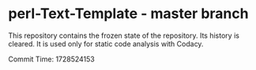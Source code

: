 # perl-Text-Template - master branch

This repository contains the frozen state of the repository.
Its history is cleared. It is used only for static code
analysis with Codacy.

Commit Time: 1728524153